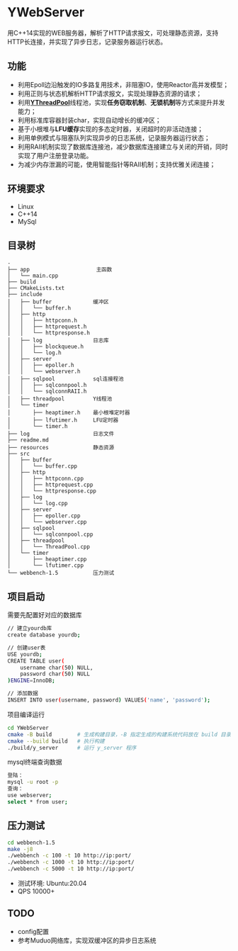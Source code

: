 

# YWebServer

用C++14实现的WEB服务器，解析了HTTP请求报文，可处理静态资源，支持HTTP长连接，并实现了异步日志，记录服务器运行状态。  

## 功能
* 利用Epoll边沿触发的IO多路复用技术，非阻塞IO，使用Reactor高并发模型；
* 利用正则与状态机解析HTTP请求报文，实现处理静态资源的请求；
* 利用[**YThreadPool**](https://github.com/shenming77/Y_ThreadPool)线程池，实现**任务窃取机制**、**无锁机制**等方式来提升并发能力；
* 利用标准库容器封装char，实现自动增长的缓冲区；
* 基于小根堆与**LFU缓存**实现的多态定时器，关闭超时的非活动连接；
* 利用单例模式与阻塞队列实现异步的日志系统，记录服务器运行状态；
* 利用RAII机制实现了数据库连接池，减少数据库连接建立与关闭的开销，同时实现了用户注册登录功能。
* 为减少内存泄漏的可能，使用智能指针等RAII机制；支持优雅关闭连接；

## 环境要求
* Linux
* C++14
* MySql

## 目录树
```
.
├── app                     主函数
│   └── main.cpp
├── build
├── CMakeLists.txt
├── include
│   ├── buffer             缓冲区
│   │   └── buffer.h
│   ├── http               
│   │   ├── httpconn.h
│   │   ├── httprequest.h
│   │   └── httpresponse.h
│   ├── log                日志库
│   │   ├── blockqueue.h   
│   │   └── log.h
│   ├── server
│   │   ├── epoller.h
│   │   └── webserver.h
│   ├── sqlpool            sql连接程池
│   │   ├── sqlconnpool.h
│   │   └── sqlconnRAII.h
│   ├── threadpool         Y线程池
│   └── timer
│       ├── heaptimer.h    最小根堆定时器
│       ├── lfutimer.h     LFU定时器
│       └── timer.h
├── log                    日志文件
├── readme.md
├── resources              静态资源
├── src                  
│   ├── buffer
│   │   └── buffer.cpp
│   ├── http
│   │   ├── httpconn.cpp
│   │   ├── httprequest.cpp
│   │   └── httpresponse.cpp
│   ├── log
│   │   └── log.cpp
│   ├── server
│   │   ├── epoller.cpp
│   │   └── webserver.cpp
│   ├── sqlpool
│   │   └── sqlconnpool.cpp
│   ├── threadpool
│   │   └── ThreadPool.cpp
│   └── timer
│       ├── heaptimer.cpp
│       └── lfutimer.cpp
└── webbench-1.5           压力测试

```


## 项目启动
需要先配置好对应的数据库
```bash
// 建立yourdb库
create database yourdb;

// 创建user表
USE yourdb;
CREATE TABLE user(
    username char(50) NULL,
    password char(50) NULL
)ENGINE=InnoDB;

// 添加数据
INSERT INTO user(username, password) VALUES('name', 'password');
```

项目编译运行

```bash
cd YWebServer
cmake -B build        # 生成构建目录，-B 指定生成的构建系统代码放在 build 目录
cmake --build build   # 执行构建
./build/y_server      # 运行 y_server 程序
```

mysql终端查询数据
```bash
登陆：
mysql -u root -p
查询：
use webserver;
select * from user;
```
## 压力测试
```bash
cd webbench-1.5
make -j8
./webbench -c 100 -t 10 http://ip:port/
./webbench -c 1000 -t 10 http://ip:port/
./webbench -c 5000 -t 10 http://ip:port/
```
* 测试环境: Ubuntu:20.04  
* QPS 10000+

## TODO
* config配置
* 参考Muduo网络库，实现双缓冲区的异步日志系统
